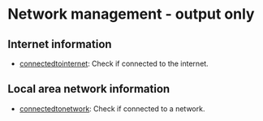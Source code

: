 
# Network management - output only

## Internet information

* [connectedtointernet](internet_information/connectedtointernet): Check if connected to the internet.

## Local area network information

* [connectedtonetwork](local_area_network_information/connectedtonetwork): Check if connected to a network.

